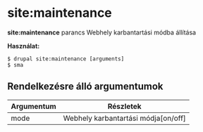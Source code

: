 # site:maintenance
**site:maintenance** parancs Webhely karbantartási módba állítása

**Használat:**
```
$ drupal site:maintenance [arguments] 
$ sma  
```

## Rendelkezésre álló argumentumok
Argumentum | Részletek
---------|-------------
mode | Webhely karbantartási módja[on/off]
